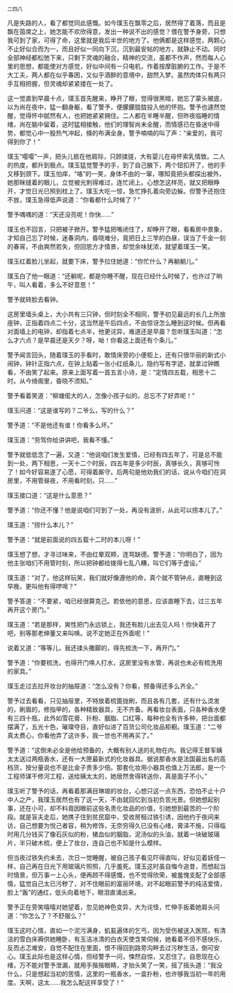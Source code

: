     二四八 

   凡是失路的人，看了都觉同此感慨。如今璞玉在飘零之后，居然得了着落，而且是飘在茵席之上，她怎能不欢欣得意，发出一种说不出的感觉？偎在警予身旁，只想我可到了家，可得了命，这里就是我后半世的地方了。他俩都是这样感觉，两颗心不止好似合而为一，而且好似一同向下沉，沉到最安帖的地方，就静止不动。同时全部神经都松弛下来，只剩下灵魂的融合，精神的交流，虽都不作声，然而每人心里的思想，都能使对方感觉，好似中间有一只电机，作着按摩脏腑的工作。于是不大工夫，两人都在似乎春困，又似乎酒醉的意境中，甜然入梦。虽然肉体只有两只手互相把握，但灵魂却紧紧搂在一处了。

   这一觉直到早晨十点，璞玉首先醒来，睁开了眼，觉得很黑暗，她忘了蒙头被底，以为尚在夜中，猛一翻身躯，看了警予，便朦朦胧胧投入他的怀抱。警予也遽然觉醒，觉得怀中腻然有人，也把她紧紧拥住。二人都在半睡半醒，但昨夜临睡的情绪，尚在脑中留着，这时猛相接触，他们的理智尚未全醒，而情感已在昏迷中得势，都觉心中一股热气冲起，倏的布满全身。警予喃喃的叫了声：“亲爱的，我可得到你了！”

   璞玉“嘤嘤”一声，把头儿抵在他肩际，只顾揉搓，大有婴儿在母怀索乳情致。二人的热度，都升到极点。璞玉猛觉警予的手，到了自己腋下，两个钮扣开了，他的手又移到颈下。璞玉怕痒，“咯”的一笑，身体不由的一窜，哪知竟把头都探出被外，她那眯缝着的眼儿，立觉被光刺得难过，连忙闭上。心想怎这样亮，就又把眼睁开，才觉日光已照到枕上了。璞玉大吃一惊，急忙挣扎着向旁边躲。但警予还抱住不放，璞玉急得低声说道：“你看都什么时候了？”

   警予喁喁的道：“天还没亮呢！你快……”

   璞玉也不回言，只把被子掀开。警予猛把嘴闭住了，却睁开了眼，看看房中景象，才知自己忘了时候，迷春洞内，昏晓难分，竟把日上三竿的白昼，误当了千金一刻的春宵，不由爽然若失，但回思方才情景，却觉余味犹浓，就望着璞玉一笑。

   璞玉红着脸儿坐起，就要下床，警予拉住她道：“你忙什么？再躺躺儿。”

   璞玉白了他一眼道：“还躺呢，都是你睡不醒，现在已经什么时候了，也许过了晌午，叫人看着，多么不好意思！”

   警予就转脸去看钟。

   这房里墙头桌上，大小共有三只钟，但时刻全不相同，警予初见最远的长几上所放座钟，正指着四点二十分，这当然是午后四点，不由惊讶怎么睡到这时候。但再看对面墙上的电钟，却指着七点半，他更诧异，难道还是早晨？忽听璞玉叫道：“怎么才六点？是早晨还是天夕？呀，呦！你看这上面还有个条儿。”

   警予闻言回头，随着璞玉的手看时，敢情床旁的小便柜上，还有只很华丽的新式小闹钟，钟针正指六点，在钟上贴着一张小红纸条儿，隐约写有字迹，就拿过钟瞧看，不由笑了起来。原来上面写着一首五言小诗，是：“定情四五载，相思十二时。从今绮阁里，昏晓不须知。”

   警予看着笑道：“柳塘偌大的人，怎像小孩子似的，总忘不了好弄呢！”

   璞玉问道：“这是谁写的？二爷么，写的什么？”

   警予道：“不是他还有谁！你看多么坏。”

   璞玉道：“劳驾你给讲讲吧，我看不懂。”

   警予就低低念了一遍，又道：“他说咱们发生爱情，已经有四五年了，可是总不能到一处，两下相思，一天十二个时辰，四五年是多少时辰，真够长久，真够可怜了！如今好容易遂了心愿，可得着厮守。后两句是他劝我们的话，说从今咱们在洞房里，不用管昼夜，不用看时刻，只……”

   璞玉接口道：“这是什么意思？”

   警予道：“你还不懂？他是说咱们可到了一处，再没有波折，从此可以捞本儿了。”

   璞玉道：“捞什么本儿？”

   警予道：“就是前面说的四五载十二时的本儿呀！”

   璞玉想了想，才寻过味来，不由红晕双颊，连骂缺德。警予道：“你明白了，因为他主张咱们不用管时刻，所以把钟都给拨得七乱八糟，叫它们等于虚设。”

   璞玉道：“对了，他这样玩笑，我们就好像遵他的命，真个就不管钟点，直睡到这早晚，更叫他有得啰唣？”

   警予答道：“不要紧，咱已经很算克己。若依他的意思，应该直睡下去，过三五年再开这个房门。”

   璞玉道：“若是那样，爽性把门永远锁上，我还有脸儿出去见人吗！你快着开了吧，别等那老绅董又来叫唤。说不定她正在外面呢！”

   说着又道：“等等儿，我还揉头撒脚的，得先梳洗一下，再开门。”

   警予道：“你要梳洗，也得开门唤人打水，这房里没有水管，再说也未必有梳洗用的家具。”

   璞玉走过去拉开妆台的抽屉道：“怎么没有？你看，预备得还多么齐全。”

   警予过去看看，只见抽屉里，不特放着梳篦拢刷，而且各有几套，还有什么烫发的，刷眉的，修指甲的，各种精致器具，无不齐备。再看妆台表面，只各种香水便有三四十瓶，此外如雪花膏、扑粉、胭脂、口红等，每种也全有许多种，把台面都摆满了，五光十色，璀璨夺目，直好似进了百货公司化妆品柜橱。璞玉道：“二爷真太费心，你看他弄了这许多，我一世也不用再买了。”

   警予道：“这倒未必全是他给预备的，大概有别人送的礼物在内。我记得王督军姨太太送过两瓶香水，还有一大匣最新式的化妆器具。据说那香水是法国最出名的高档货，按分量说也不是比金子贵多少倍。那套化妆用小器具也值上万法郎，是一个工程师谋干修河工程，送给姨太太的，她居然舍得转送你，真是面子不小。”

   璞玉听了警予的话，再看着那满目琳琅的妆台，心想只这一点东西，恐怕不止十户中人之产，我璞玉居然也有了这一天，不由就回忆到当初负苦光景。但她想起别事，还在小可，却不料竟因眼前这些名贵化妆品的价值，引她想到最苦的一个阶段。就是盲夫走后，她携子住到贫民窟中，受收房租过铁引诱，因他约于夜间来访，自己想要为悦己者容，稍为修饰，无奈穷得久已没有心绪，膏泽不施，只得临时用几分钱买了像石灰似的粉，猪血似的胭脂，泥汤似的头油，就着一块破玻璃片，半只破木梳，便上了妆台，连自己也不知是什么模样。

   但当夜过铁失约未去，次日一觉睡醒，被自己孩子看见吓得直叫，好似见着妖怪一样，自己再在日光下用玻璃片照照，几乎羞死。璞玉这时虽自悔今追昔，而想起当时情景，但万事一上心头，便再顾不得感慨，也不觉得欣荣，被羞愧支配了全部感情，猛觉自己太已污秽了，对不住眼前的富丽环境，对不起眼前警予的纯洁爱情，脸上“轰”的通红，低头向着地下，眼泪直涌出来。

   警予正在旁笑嘻嘻对她望着，忽见她神色变异，大为诧怪，忙伸手扳着她肩头问道：“你怎么了？不舒服么？”

   璞玉这时心情，直如一个泥污满身，虮虱遍体的乞丐，因为受伤被送入医院，有清洁的雪白床褥供她睡卧，有玉洁冰清的白衣天使含笑伺候，她看着不但不感快乐，反而忐忑难安，自觉不配住在里面，恨不得回到路旁沟畔去过污秽生活，倒可安心。璞玉此际也是这样心情，但经警予一问，悚然自惊，又忍住了。自思现在心绪，万不能对警予泄漏，就用手揩揩眼睛，才抬头笑了一笑，摇了摇头道：“我没什么，只是想起当初的苦情，这里的一瓶香水，一盒扑粉，也许够我当初一年的用度。天啊，这太……我怎么配这样享受了！”

